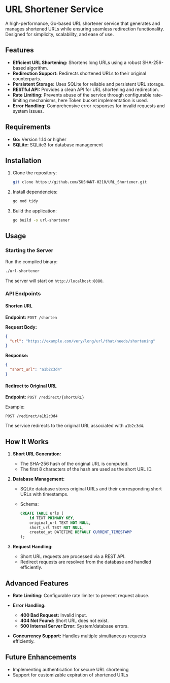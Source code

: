 # URL Shortener Service

A high-performance, Go-based URL shortener service that generates and manages shortened URLs while ensuring seamless redirection functionality. Designed for simplicity, scalability, and ease of use.

## Features

* **Efficient URL Shortening:** Shortens long URLs using a robust SHA-256-based algorithm.
* **Redirection Support:** Redirects shortened URLs to their original counterparts.
* **Persistent Storage:** Uses SQLite for reliable and persistent URL storage.
* **RESTful API:** Provides a clean API for URL shortening and redirection.
* **Rate Limiting:** Prevents abuse of the service through configurable rate-limiting mechanisms, here Token bucket implementation is used.
* **Error Handling:** Comprehensive error responses for invalid requests and system issues.

## Requirements

* **Go:** Version 1.14 or higher
* **SQLite:** SQLite3 for database management

## Installation

1. Clone the repository:

   ```bash
   git clone https://github.com/SUSHANT-0210/URL_Shortener.git
   ```

2. Install dependencies:

   ```bash
   go mod tidy
   ```

3. Build the application:

   ```bash
   go build -o url-shortener
   ```

## Usage

### Starting the Server

Run the compiled binary:

```bash
./url-shortener
```

The server will start on `http://localhost:8080`.

### API Endpoints

#### Shorten URL

**Endpoint:**
`POST /shorten`

**Request Body:**

```json
{
  "url": "https://example.com/very/long/url/that/needs/shortening"
}
```

**Response:**

```json
{
  "short_url": "a1b2c3d4"
}
```

#### Redirect to Original URL

**Endpoint:**
`POST /redirect/{shortURL}`

Example:

```
POST /redirect/a1b2c3d4
```

The service redirects to the original URL associated with `a1b2c3d4`.

## How It Works

1. **Short URL Generation:**

   * The SHA-256 hash of the original URL is computed.
   * The first 8 characters of the hash are used as the short URL ID.

2. **Database Management:**

   * SQLite database stores original URLs and their corresponding short URLs with timestamps.
   * Schema:

     ```sql
     CREATE TABLE urls (
         id TEXT PRIMARY KEY,
         original_url TEXT NOT NULL,
         short_url TEXT NOT NULL,
         created_at DATETIME DEFAULT CURRENT_TIMESTAMP
     );
     ```

3. **Request Handling:**

   * Short URL requests are processed via a REST API.
   * Redirect requests are resolved from the database and handled efficiently.

## Advanced Features

* **Rate Limiting:** Configurable rate limiter to prevent request abuse.
* **Error Handling:**

  * **400 Bad Request:** Invalid input.
  * **404 Not Found:** Short URL does not exist.
  * **500 Internal Server Error:** System/database errors.
* **Concurrency Support:** Handles multiple simultaneous requests efficiently.


## Future Enhancements

* Implementing authentication for secure URL shortening
* Support for customizable expiration of shortened URLs
